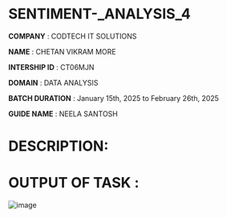 # SENTIMENT-_ANALYSIS_4

**COMPANY** : CODTECH IT SOLUTIONS

**NAME** : CHETAN VIKRAM MORE 

**INTERSHIP ID** : CT06MJN

**DOMAIN** : DATA ANALYSIS 

**BATCH DURATION** : January 15th, 2025 to February 26th, 2025

**GUIDE NAME** : NEELA SANTOSH

# DESCRIPTION: 

# OUTPUT OF TASK :
![image](https://github.com/user-attachments/assets/e3854266-f5b4-4d4d-a811-67d2447fbe8a)
